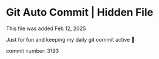 # Git Auto Commit | Hidden File

This file was added Feb 12, 2025

Just for fun and keeping my daily git commit active 🤪

commit number: 3193

